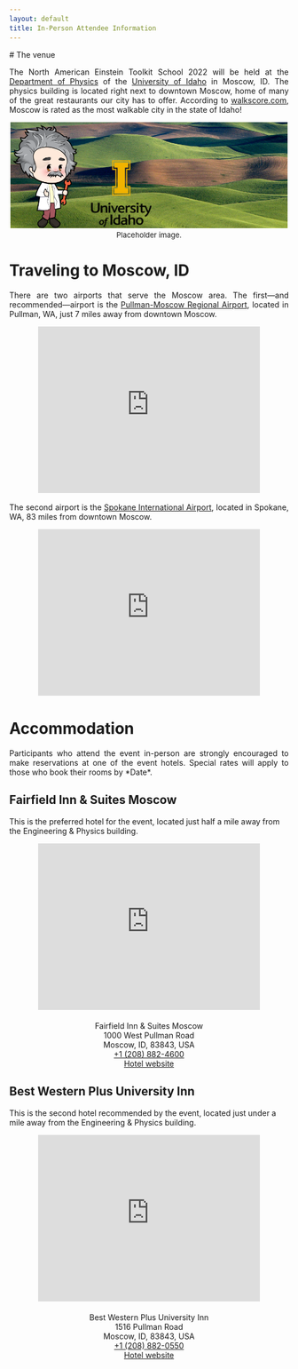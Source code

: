 ```yaml
---
layout: default
title: In-Person Attendee Information
---
```


<div class="container-fluid" markdown="1">
# The venue

<p style='text-align: justify;'>
The North American Einstein Toolkit School 2022 will be held at the <a
href="https://www.uidaho.edu/sci/physics">Department of Physics</a> of
the <a href="https://www.uidaho.edu">University of Idaho</a> in Moscow,
ID. The physics building is located right next to downtown Moscow, home
of many of the great restaurants our city has to offer. According to <a
href="https://www.walkscore.com/ID/">walkscore.com</a>, Moscow is rated
as the most walkable city in the state of Idaho!
</p>

<p style='text-align: center;'>
<!-- <img src="images/uidaho_physics_building.jpg" alt="Physics and engineering building at the University of Idaho" width="500"> -->
<!-- <br> -->
<!-- <font size="2"><strong>Left:</strong> James A. McClure Hall. <strong>Right:</strong> Engineering & Physics Building.</font> -->
<img src="images/ET_UIdaho.png" alt="Placeholder image" width="500">
<br>
<font size="2">Placeholder image.</font>
</p>

# Traveling to Moscow, ID

<p style='text-align: justify;'>
There are two airports that serve the Moscow area. The
first—and recommended—airport is the <a
href="http://www.flypuw.com">Pullman-Moscow Regional Airport</a>,
located in Pullman, WA, just 7 miles away from downtown Moscow.
</p>

<p style='text-align: center;'>
<iframe src="https://www.google.com/maps/embed?pb=!1m28!1m12!1m3!1d43742.71101940141!2d-117.09284651924095!3d46.746770622960916!2m3!1f0!2f0!3f0!3m2!1i1024!2i768!4f13.1!4m13!3e0!4m5!1s0x549f87c9fd811bf7%3A0x70b37b770a753b22!2sPullman-Moscow%20Regional%20Airport%2C%203200%20Airport%20Complex%20North%2C%20Pullman%2C%20WA%2099163!3m2!1d46.744357199999996!2d-117.11412709999999!4m5!1s0x54a0279c33f11ad1%3A0xed78e077b5f09bbe!2sS%20Main%20St%2C%20Moscow%2C%20ID%2083843!3m2!1d46.723141899999995!2d-117.0014248!5e0!3m2!1sen!2sus!4v1644906168608!5m2!1sen!2sus" width="400" height="300" style="border:0;" allowfullscreen="" loading="lazy"></iframe>
</p>

<p style='text-align: justify;'>
The second airport is the <a href="https://spokaneairports.net">Spokane
International Airport</a>, located in Spokane, WA, 83 miles from downtown
Moscow.
</p>

<p style='text-align: center;'>
<iframe src="https://www.google.com/maps/embed?pb=!1m28!1m12!1m3!1d694130.4249222663!2d-117.74129834452323!3d47.188263390296314!2m3!1f0!2f0!3f0!3m2!1i1024!2i768!4f13.1!4m13!3e6!4m5!1s0x549e16254e306331%3A0x70cd8b086ddc8e08!2sspokane%20international%20airport!3m2!1d47.6212063!2d-117.5333721!4m5!1s0x54a0279c33f11ad1%3A0xed78e077b5f09bbe!2sS%20Main%20St%2C%20Moscow%2C%20ID%2083843!3m2!1d46.723141899999995!2d-117.0014248!5e0!3m2!1sen!2sus!4v1644906479971!5m2!1sen!2sus" width="400" height="300" style="border:0;" allowfullscreen="" loading="lazy"></iframe>
</p>

# Accommodation

<p style='text-align: justify;'>
Participants who attend the event in-person are strongly encouraged to
make reservations at one of the event hotels. Special rates will apply
to those who book their rooms by *Date*.
</p>

## Fairfield Inn & Suites Moscow

This is the preferred hotel for the event, located just half a mile away
from the Engineering & Physics building.

<p style='text-align: center;'>
<iframe src="https://www.google.com/maps/embed?pb=!1m28!1m12!1m3!1d2734.6854490402184!2d-117.01395578431267!3d46.73166535599744!2m3!1f0!2f0!3f0!3m2!1i1024!2i768!4f13.1!4m13!3e2!4m5!1s0x54a0278090f1ff65%3A0x245d1725bc0c141b!2sFairfield%20Inn%20%26%20Suites%20by%20Marriott%20Moscow%2C%201000%20W%20Pullman%20Rd%2C%20Moscow%2C%20ID%2083843!3m2!1d46.7339139!2d-117.01410759999999!4m5!1s0x54a02786789997e3%3A0x14dbc079d02d50c4!2sUniversity%20of%20Idaho%20Department%20of%20Physics%2C%20691%20Ash%20St%2C%20Moscow%2C%20ID%2083844%2C%20United%20States!3m2!1d46.7293333!2d-117.00966489999999!5e0!3m2!1sen!2sus!4v1644907163377!5m2!1sen!2sus" width="400" height="300" style="border:0;" allowfullscreen="" loading="lazy"></iframe>
<br><br>
Fairfield Inn & Suites Moscow
<br>
1000 West Pullman Road
<br>
Moscow, ID, 83843, USA
<br>
<a href="tel:+12088824600">+1 (208) 882-4600</a>
<br>
<a href="https://www.marriott.com/hotels/travel/puwfi-fairfield-inn-and-suites-moscow/">Hotel website</a>
</p>

## Best Western Plus University Inn

This is the second hotel recommended by the event, located just under a
mile away from the Engineering & Physics building.

<p style='text-align: center;'>
<iframe src="https://www.google.com/maps/embed?pb=!1m28!1m12!1m3!1d5469.399149491245!2d-117.02143127213681!3d46.73138677031131!2m3!1f0!2f0!3f0!3m2!1i1024!2i768!4f13.1!4m13!3e2!4m5!1s0x549f88286824fb2f%3A0xb58be77f35218402!2sBest%20Western%20Plus%20University%20Inn%2C%201516%20Pullman%20Rd%2C%20Moscow%2C%20ID%2083843!3m2!1d46.7334083!2d-117.02370379999999!4m5!1s0x54a02786789997e3%3A0x14dbc079d02d50c4!2sUniversity%20of%20Idaho%20Department%20of%20Physics%2C%20691%20Ash%20St%2C%20Moscow%2C%20ID%2083844%2C%20United%20States!3m2!1d46.7293333!2d-117.00966489999999!5e0!3m2!1sen!2sus!4v1644907403588!5m2!1sen!2sus" width="400" height="300" style="border:0;" allowfullscreen="" loading="lazy"></iframe>
<br><br>
Best Western Plus University Inn
<br>
1516 Pullman Road
<br>
Moscow, ID, 83843, USA
<br>
<a href="tel:+12088820550">+1 (208) 882-0550</a>
<br>
<a href="https://www.bestwestern.com/en_US/book/hotels-in-moscow/best-western-plus-university-inn/propertyCode.13035.html">Hotel website</a>
</p>

</div>
